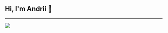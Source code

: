## Hi, I'm Andrii 👋
---
<a href="https://www.linkedin.com/in/andrii-yefimenko-142ab0276/"><img src="https://img.shields.io/badge/-LinkedIn-0072b1?&style=for-the-badge&logo=linkedin&logoColor=white" /></a>

